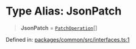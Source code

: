 # Type Alias: JsonPatch

> **JsonPatch** = [`PatchOperation`](../interfaces/PatchOperation.md)[]

Defined in: [packages/common/src/interfaces.ts:1](https://github.com/dcdpr/did-btcr2-js/blob/c82bc5c69016e1146a0c52c6e6b21621f5abd6d4/packages/common/src/interfaces.ts#L1)
